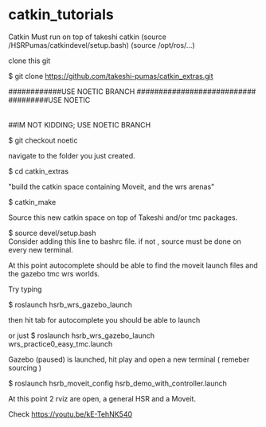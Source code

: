 # catkin_tutorials
Catkin Must run on top of takeshi catkin
(source /HSRPumas/catkindevel/setup.bash)
(source /opt/ros/...)

clone this git 

$  git clone https://github.com/takeshi-pumas/catkin_extras.git

############USE NOETIC BRANCH
###########################
#########USE NOETIC 
######
##IM NOT KIDDING; USE NOETIC BRANCH



$ git checkout noetic

navigate to the folder you just created.


$ cd catkin_extras

"build the catkin space containing Moveit, and the wrs arenas"

$ catkin_make

Source this new catkin space on top of Takeshi and/or tmc packages.

$ source devel/setup.bash  
Consider adding this line to bashrc file. 
if not , source must be done on every new terminal.

At this point autocomplete should be able to find the moveit launch files and the gazebo tmc wrs worlds.

Try typing

$  roslaunch hsrb_wrs_gazebo_launch

then hit tab for autocomplete you should be able to launch 

or just
$ roslaunch hsrb_wrs_gazebo_launch wrs_practice0_easy_tmc.launch

Gazebo (paused) is launched, hit play  and open a new terminal ( remeber sourcing )

$ roslaunch  hsrb_moveit_config  hsrb_demo_with_controller.launch

At this point 2 rviz are open, a general HSR  and a Moveit.

Check 
https://youtu.be/kE-TehNK540

